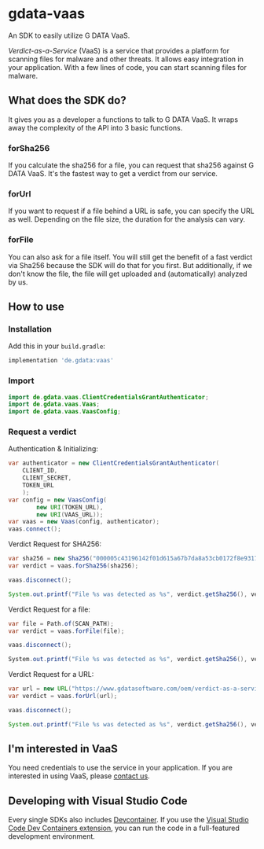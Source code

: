 # gdata-vaas

An SDK to easily utilize G DATA VaaS.

_Verdict-as-a-Service_ (VaaS) is a service that provides a platform for scanning files for malware and other threats. It allows easy integration in your application. With a few lines of code, you can start scanning files for malware.

## What does the SDK do?

It gives you as a developer a functions to talk to G DATA VaaS. It wraps away the complexity of the API into 3 basic functions.

### forSha256

If you calculate the sha256 for a file, you can request that sha256 against G DATA VaaS. It's the fastest way to get a verdict from our service.

### forUrl

If you want to request if a file behind a URL is safe, you can specify the URL as well. Depending on the file size, the duration for the analysis can vary.

### forFile

You can also ask for a file itself. You will still get the benefit of a fast verdict via Sha256 because the SDK will do that for you first. But additionally, if we don't know the file, the file will get uploaded and (automatically) analyzed by us.


## How to use

### Installation

Add this in your ```build.gradle```:
```gradle
implementation 'de.gdata:vaas'
```

### Import

```java
import de.gdata.vaas.ClientCredentialsGrantAuthenticator;
import de.gdata.vaas.Vaas;
import de.gdata.vaas.VaasConfig;
```

### Request a verdict

Authentication & Initializing:
```java
var authenticator = new ClientCredentialsGrantAuthenticator(
    CLIENT_ID,
    CLIENT_SECRET,
    TOKEN_URL
    );
var config = new VaasConfig(
        new URI(TOKEN_URL),
        new URI(VAAS_URL));
var vaas = new Vaas(config, authenticator);
vaas.connect();
```

Verdict Request for SHA256:
```java
var sha256 = new Sha256("000005c43196142f01d615a67b7da8a53cb0172f8e9317a2ec9a0a39a1da6fe8");
var verdict = vaas.forSha256(sha256);

vaas.disconnect();

System.out.printf("File %s was detected as %s", verdict.getSha256(), verdict.getVerdict());
```

Verdict Request for a file:
```csharp
var file = Path.of(SCAN_PATH);
var verdict = vaas.forFile(file);

vaas.disconnect();

System.out.printf("File %s was detected as %s", verdict.getSha256(), verdict.getVerdict());
```

Verdict Request for a URL:
```java
var url = new URL("https://www.gdatasoftware.com/oem/verdict-as-a-service");
var verdict = vaas.forUrl(url);

vaas.disconnect();

System.out.printf("File %s was detected as %s", verdict.getSha256(), verdict.getVerdict());
```

## <a name="interested"></a>I'm interested in VaaS

You need credentials to use the service in your application. If you are interested in using VaaS, please [contact us](mailto:oem@gdata.de).

## Developing with Visual Studio Code

Every single SDKs also includes [Devcontainer](./devcontainer/). If you use the [Visual Studio Code Dev Containers extension](https://code.visualstudio.com/docs/devcontainers/containers), you can run the code in a full-featured development environment.
